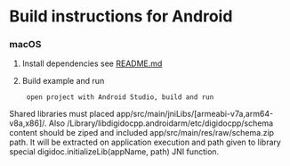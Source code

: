 # Build instructions for Android

### macOS

1. Install dependencies see [README.md](../../README.md#macOS)
2. Build example and run

        open project with Android Studio, build and run

Shared libraries must placed app/src/main/jniLibs/[armeabi-v7a,arm64-v8a,x86]/.
Also /Library/libdigidocpp.androidarm/etc/digidocpp/schema content should be ziped and included app/src/main/res/raw/schema.zip path.
It will be extracted on application execution and path given to library special digidoc.initializeLib(appName, path) JNI function.
